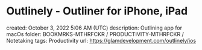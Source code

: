 # Outlinely - Outliner for iPhone, iPad

created: October 3, 2022 5:06 AM (UTC)
description: Outlining app for macOs
folder: BOOKMRKS-MTHRFCKR / PRODUCTIVITY-MTHRFCKR / Notetaking
tags: Productivity
url: https://glamdevelopment.com/outlinely/ios